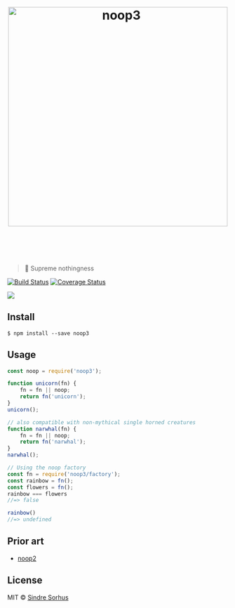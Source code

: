 <h1 align="center">
	<br>
	<img width="500" src="logo.png" alt="noop3">
	<br>
	<br>
	<br>
</h1>

> 🦄 Supreme nothingness

[![Build Status](https://travis-ci.org/sindresorhus/noop3.svg?branch=master)](https://travis-ci.org/sindresorhus/noop3) [![Coverage Status](https://coveralls.io/repos/github/sindresorhus/noop3/badge.svg?branch=master)](https://coveralls.io/github/sindresorhus/noop3?branch=master)

![](https://cloud.githubusercontent.com/assets/170270/11731042/eba6ffc6-9f98-11e5-8d7d-7890dbc394c5.gif)


## Install

```
$ npm install --save noop3
```


## Usage

```js
const noop = require('noop3');

function unicorn(fn) {
	fn = fn || noop;
	return fn('unicorn');
}
unicorn();

// also compatible with non-mythical single horned creatures
function narwhal(fn) {
	fn = fn || noop;
	return fn('narwhal');
}
narwhal();

// Using the noop factory
const fn = require('noop3/factory');
const rainbow = fn();
const flowers = fn();
rainbow === flowers
//=> false

rainbow()
//=> undefined
```

## Prior art

- [noop2](https://github.com/yoshuawuyts/noop2)


## License

MIT © [Sindre Sorhus](http://sindresorhus.com)
